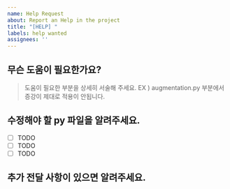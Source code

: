 ```yaml
---
name: Help Request
about: Report an Help in the project
title: "[HELP] "
labels: help wanted
assignees: ''
---
```


## 무슨 도움이 필요한가요?

> 도움이 필요한 부분을 상세히 서술해 주세요.  EX ) augmentation.py 부분에서 증강이 제대로 적용이 안됩니다. 

## 수정해야 할 py 파일을 알려주세요. 

- [ ] TODO
- [ ] TODO
- [ ] TODO

## 추가 전달 사항이 있으면 알려주세요. 
